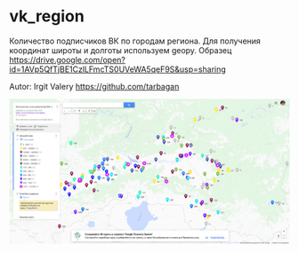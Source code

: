 # vk_region
Количество подписчиков ВК по городам региона.
Для получения координат широты и долготы используем geopy. Образец https://drive.google.com/open?id=1AVp5QfTjBE1CzlLFmcTS0UVeWA5qeF9S&usp=sharing

Autor: Irgit Valery https://github.com/tarbagan

![Иллюстрация к проекту](https://raw.githubusercontent.com/tarbagan/vk_region/master/screenshot-www.google.com-2020.06.24-13_14_19.png)
